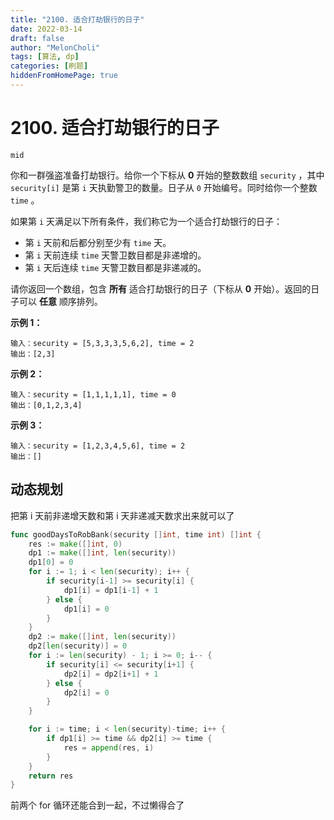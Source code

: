 ```yaml
---
title: "2100. 适合打劫银行的日子"
date: 2022-03-14
draft: false
author: "MelonCholi"
tags: [算法, dp]
categories: [刷题]
hiddenFromHomePage: true
---
```


# 2100. 适合打劫银行的日子

`mid`

你和一群强盗准备打劫银行。给你一个下标从 **0** 开始的整数数组 `security` ，其中 `security[i]` 是第 `i` 天执勤警卫的数量。日子从 `0` 开始编号。同时给你一个整数 `time` 。

如果第 `i` 天满足以下所有条件，我们称它为一个适合打劫银行的日子：

- 第 `i` 天前和后都分别至少有 `time` 天。
- 第 `i` 天前连续 `time` 天警卫数目都是非递增的。
- 第 `i` 天后连续 `time` 天警卫数目都是非递减的。

请你返回一个数组，包含 **所有** 适合打劫银行的日子（下标从 **0** 开始）。返回的日子可以 **任意** 顺序排列。

**示例 1：**

```
输入：security = [5,3,3,3,5,6,2], time = 2
输出：[2,3]
```

**示例 2：**

```
输入：security = [1,1,1,1,1], time = 0
输出：[0,1,2,3,4]
```

**示例 3：**

```
输入：security = [1,2,3,4,5,6], time = 2
输出：[]
```

## 动态规划

把第 i 天前非递增天数和第 i 天非递减天数求出来就可以了

```go
func goodDaysToRobBank(security []int, time int) []int {
	res := make([]int, 0)
	dp1 := make([]int, len(security))
	dp1[0] = 0
	for i := 1; i < len(security); i++ {
		if security[i-1] >= security[i] {
			dp1[i] = dp1[i-1] + 1
		} else {
			dp1[i] = 0
		}
	}
	dp2 := make([]int, len(security))
	dp2[len(security)] = 0
	for i := len(security) - 1; i >= 0; i-- {
		if security[i] <= security[i+1] {
			dp2[i] = dp2[i+1] + 1
		} else {
			dp2[i] = 0
		}
	}

	for i := time; i < len(security)-time; i++ {
		if dp1[i] >= time && dp2[i] >= time {
			res = append(res, i)
		}
	}
	return res
}
```

前两个 for 循环还能合到一起，不过懒得合了